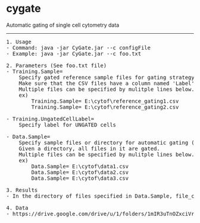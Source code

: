 # cygate
Automatic gating of single cell cytometry data
<hr>

<pre>
1. Usage
- Command: java -jar CyGate.jar --c configFile
- Example: java -jar CyGate.jar --c foo.txt

2. Parameters (See foo.txt file)
- Training.Sample=
	Specify gated reference sample files for gating strategy learning (comma separated value, CSV format)
	Make sure that the CSV files have a column named 'Label' in the header, where cell labels are written.
	Multiple files can be specified by mulitple lines below.
	ex)
		Training.Sample= E:\cytof\reference_gating1.csv
		Training.Sample= E:\cytof\reference_gating2.csv
	
- Training.UngatedCellLabel=
	Specify label for UNGATED cells

- Data.Sample=
	Specify sample files or directory for automatic gating (CSV format)
	Given a directory, all files in it are gated.
	Multiple files can be specified by mulitple lines below.
	ex)
		Data.Sample= E:\cytof\data1.csv
		Data.Sample= E:\cytof\data2.csv
		Data.Sample= E:\cytof\data3.csv

3. Results
- In the directory of files specified in Data.Sample, file_cygated.csv file is generated.

4. Data
- https://drive.google.com/drive/u/1/folders/1mIR3uTnOZxciVrsooRJLr3tjkLFR3RTI
</pre>
